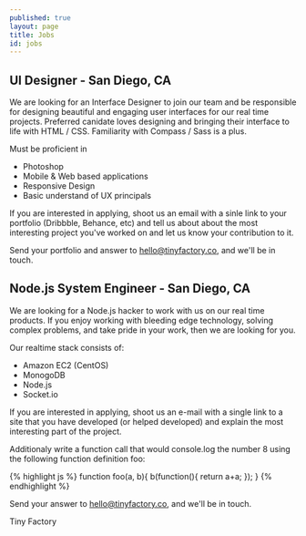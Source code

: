 ```yaml
---
published: true
layout: page
title: Jobs
id: jobs
---
```


## UI Designer - San Diego, CA

We are looking for an Interface Designer to join our team and be responsible for designing beautiful and engaging user interfaces for our real time projects. Preferred canidate loves designing and bringing their interface to life with HTML / CSS.  Familiarity with Compass / Sass is a plus.

Must be proficient in 

- Photoshop
- Mobile & Web based applications
- Responsive Design
- Basic understand of UX principals 

If you are interested in applying, shoot us an email with a sinle link to your portfolio (Dribbble, Behance, etc) and tell us about about the most interesting project you've worked on and let us know your contribution to it.  

Send your portfolio and answer to [hello@tinyfactory.co](mailto:hello@tinyfactory.co), and we'll be in touch.

## Node.js System Engineer - San Diego, CA

We are looking for a Node.js hacker to work with us on our real time products.  If you enjoy working with bleeding edge technology, solving complex problems, and take pride in your work, then we are looking for you.  

Our realtime stack consists of:

- Amazon EC2 (CentOS)
- MonogoDB
- Node.js
- Socket.io

If you are interested in applying, shoot us an e-mail with a single link to a site that you have developed (or helped developed) and explain the most interesting part of the project.  

Additionaly write a function call that would console.log the number 8 using the following function definition foo:

{% highlight js %}
function foo(a, b){
	b(function(){
		return a+a;
	});
}
{% endhighlight %}

Send your answer to [hello@tinyfactory.co](mailto:hello@tinyfactory.co), and we'll be in touch.

Tiny Factory
